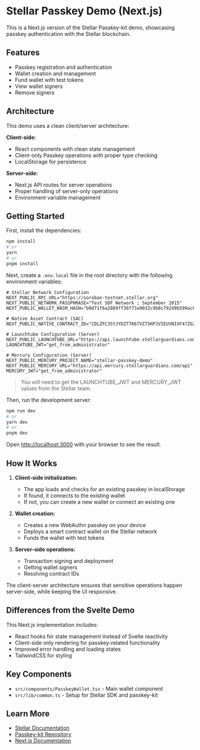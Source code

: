 # Stellar Passkey Demo (Next.js)

This is a Next.js version of the Stellar Passkey-kit demo, showcasing passkey authentication with the Stellar blockchain.

## Features

- Passkey registration and authentication
- Wallet creation and management 
- Fund wallet with test tokens
- View wallet signers
- Remove signers

## Architecture

This demo uses a clean client/server architecture:

**Client-side:**
- React components with clean state management
- Client-only Passkey operations with proper type checking
- LocalStorage for persistence

**Server-side:**
- Next.js API routes for server operations
- Proper handling of server-only operations
- Environment variable management

## Getting Started

First, install the dependencies:

```bash
npm install
# or
yarn
# or
pnpm install
```

Next, create a `.env.local` file in the root directory with the following environment variables:

```
# Stellar Network Configuration
NEXT_PUBLIC_RPC_URL="https://soroban-testnet.stellar.org"
NEXT_PUBLIC_NETWORK_PASSPHRASE="Test SDF Network ; September 2015"
NEXT_PUBLIC_WALLET_WASM_HASH="b0d71f6a2889ff36f73a9032c9b8c79249b599ac6fad6893ce9ff2b5ab0aa1b4"

# Native Asset Contract (SAC)
NEXT_PUBLIC_NATIVE_CONTRACT_ID="CDLZFC3SYJYDZT7K67VZ75HPJVIEUVNIXF47ZG2FB2RMQQVU2HHGCYSC"

# Launchtube Configuration (Server)
NEXT_PUBLIC_LAUNCHTUBE_URL="https://api.launchtube.stellarguardians.com/api"
LAUNCHTUBE_JWT="get_from_administrator"

# Mercury Configuration (Server)
NEXT_PUBLIC_MERCURY_PROJECT_NAME="stellar-passkey-demo"
NEXT_PUBLIC_MERCURY_URL="https://api.mercury.stellarguardians.com/api"
MERCURY_JWT="get_from_administrator"
```

> You will need to get the LAUNCHTUBE_JWT and MERCURY_JWT values from the Stellar team.

Then, run the development server:

```bash
npm run dev
# or
yarn dev
# or
pnpm dev
```

Open [http://localhost:3000](http://localhost:3000) with your browser to see the result.

## How It Works

1. **Client-side initialization:**
   - The app loads and checks for an existing passkey in localStorage
   - If found, it connects to the existing wallet
   - If not, you can create a new wallet or connect an existing one

2. **Wallet creation:**
   - Creates a new WebAuthn passkey on your device
   - Deploys a smart contract wallet on the Stellar network
   - Funds the wallet with test tokens

3. **Server-side operations:**
   - Transaction signing and deployment
   - Getting wallet signers
   - Resolving contract IDs

The client-server architecture ensures that sensitive operations happen server-side, while keeping the UI responsive.

## Differences from the Svelte Demo

This Next.js implementation includes:

- React hooks for state management instead of Svelte reactivity
- Client-side only rendering for passkey-related functionality
- Improved error handling and loading states
- TailwindCSS for styling

## Key Components

- `src/components/PasskeyWallet.tsx` - Main wallet component
- `src/lib/common.ts` - Setup for Stellar SDK and passkey-kit

## Learn More

- [Stellar Documentation](https://developers.stellar.org/)
- [Passkey-kit Repository](https://github.com/stellar/passkey-kit)
- [Next.js Documentation](https://nextjs.org/docs)
